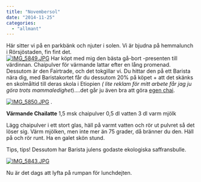 ```yaml
---
title: "Novembersol"
date: "2014-11-25"
categories: 
  - "allmant"
---
```


Här sitter vi på en parkbänk och njuter i solen. Vi är bjudna på hemmalunch i Rörsjöstaden, fin fint det.  
[![IMG_5849.JPG](images/IMG_5849.jpg)](http://import.local/wp-content/uploads/2014/11/IMG_5849.jpg) Har köpt med mig den bästa gå-bort -presenten till värdinnan. Chaipulver för värmande lattar efter en lång promenad. Dessutom är den Fairtrade, och det tokgillar vi. Du hittar den på ett Barista nära dig, med Baristakortet får du dessutom 20% på köpet + att det skänks en skolmåltid till deras skola i Etiopien _( lite reklam för mitt arbete får jag ju göra trots mammaledighet_)....det går ju även bra att göra [egen chai](http://import.local/2012/02/29/akta-indisk-chai/).  
  
[![IMG_5850.JPG](images/IMG_5850.jpg)](http://import.local/wp-content/uploads/2014/11/IMG_5850.jpg) .

**Värmande Chailatte** 1,5 msk chaipulver 0,5 dl vatten 3 dl varm mjölk

Lägg chaipulver i ett stort glas, häll på varmt vatten och rör ut pulvret så det löser sig. Värm mjölken, men inte mer än 75 grader, då bränner du den. Häll på och rör runt. Ha en galet skön stund.

Tips, tips! Dessutom har Barista julens godaste ekologiska saffransbulle.  
  
[![IMG_5843.JPG](images/IMG_5843.jpg)](http://import.local/wp-content/uploads/2014/11/IMG_5843.jpg)

Nu är det dags att lyfta på rumpan för lunchdejten.
